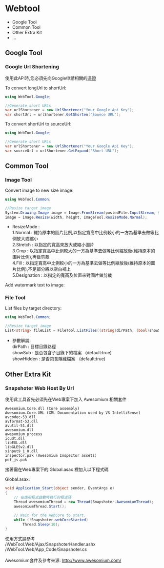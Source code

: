 # Webtool

* Google Tool 
* Common Tool
* Other Extra Kit
* ...


## Google Tool
### Google Url Shortening

使用此API時,您必須先向Google申請相關的<a href="https://console.developers.google.com" target="_blank">憑證</a>

To convert longUrl to shortUrl:
```C#
using WebTool.Google;

//Generate short URLs
var urlShortener = new UrlShortener("Your Google Api Key");
var shortUrl = urlShortener.GetShorten("Souece URL");
```

To convert shortUrl to sourceUrl:
```C#
using WebTool.Google;

//Generate short URLs
var urlShortener = new UrlShortener("Your Google Api Key");
var sourceUrl = urlShortener.GetExpand("Short URL");
```


## Common Tool
### Image Tool

Convert image to new size image:
```C#
using WebTool.Common;

//Resize target image
System.Drawing.Image image = Image.FromStream(postedFile.InputStream, true, true);
image = image.Resize(width, height, ImageTool.ResizeMode.Normal);
```
* ResizeMode :<br/>
1.Normal : 維持原本的圖片比例,以指定寬高中比例較小的一方為基準去做等比例放大或縮小<br/>
2.Stretch : 以指定的寬高來放大或縮小圖片<br/>
3.Crop : 以指定寬高中比例較大的一方為基準去做等比例縮放後(維持原本的圖片比例),再做剪裁<br/>
4.Fill : 以指定寬高中比例較小的一方為基準去做等比例縮放後(維持原本的圖片比例),不足部分將以空白補上<br/>
5.Designation : 以指定的寬高及位置來對圖片做剪裁<br/>

Add watermark text to image:

### File Tool

List files by target directory:
```C#
using WebTool.Common;

//Resize target image
List<string> fileList = FileTool.ListFiles((string)dirPath, (bool)showSub, (bool)showHidden);
```
* 參數解說:<br/>
 dirPath : 目標目錄路徑<br/>
 showSub : 是否包含子目錄下的檔案 &nbsp; (default:true)<br/>
 showHidden : 是否包含隱藏檔案 &nbsp; (default:true)<br/>


## Other Extra Kit
### Snapshoter Web Host By Url

使用此工具首先必須先在Web專案下加入 Awesomium 相關套件

    Awesomium.Core.dll (Core assembly)
    Awesomium.Core.XML (XML Documentation used by VS IntelliSense)
    avcodec-53.dll
    avformat-53.dll
    avutil-51.dll
    awesomium.dll
    awesomium_process
    icudt.dll
    libEGL.dll
    libGLESv2.dll
    xinput9_1_0.dll
    inspector.pak (Awesomium Inspector assets)
	pdf_js.pak

接著需在Web專案下的 Global.asax 裡加入以下程式碼

Global.asax:
```C#
void Application_Start(object sender, EventArgs e)
{
	// 在應用程式啟動時執行的程式碼
    Thread awesomiumThread = new Thread(Snapshoter.AwesomiumThread);
    awesomiumThread.Start();

    // Wait for the WebCore to start.
    while (!Snapshoter.webCoreStarted)
    	Thread.Sleep(10);
}
```

使用方式請參考<br>
/WebTool.Web/Ajax/SnapshoterHandler.ashx<br>
/WebTool.Web/App_Code/Snapshoter.cs<br><br>
Awesomium套件及參考來源: http://www.awesomium.com/

